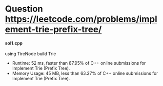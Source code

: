 # Question https://leetcode.com/problems/implement-trie-prefix-tree/
#### sol1.cpp
using TireNode build Trie
* Runtime: 52 ms, faster than 87.95% of C++ online submissions for Implement Trie (Prefix Tree).
* Memory Usage: 45 MB, less than 63.27% of C++ online submissions for Implement Trie (Prefix Tree).
